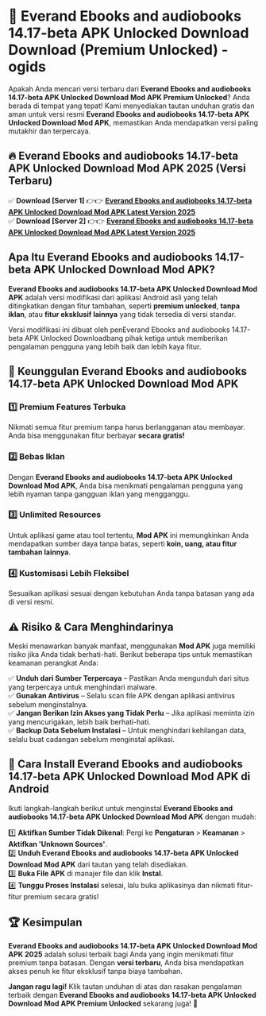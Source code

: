 # 🎯 Everand Ebooks and audiobooks 14.17-beta APK Unlocked Download  Download (Premium Unlocked) -  ogids

Apakah Anda mencari versi terbaru dari **Everand Ebooks and audiobooks 14.17-beta APK Unlocked Download Mod APK Premium Unlocked**? Anda berada di tempat yang tepat! Kami menyediakan tautan unduhan gratis dan aman untuk versi resmi **Everand Ebooks and audiobooks 14.17-beta APK Unlocked Download Mod APK**, memastikan Anda mendapatkan versi paling mutakhir dan terpercaya.

## 🔥 Everand Ebooks and audiobooks 14.17-beta APK Unlocked Download Mod APK 2025 (Versi Terbaru)

✅ **Download [Server 1]** 👉👉 [**Everand Ebooks and audiobooks 14.17-beta APK Unlocked Download Mod APK Latest Version 2025**](https://momento.my/?title=Everand_Ebooks_and_audiobooks_14.17-beta_APK_Unlocked_Download)  
✅ **Download [Server 2]** 👉👉 [**Everand Ebooks and audiobooks 14.17-beta APK Unlocked Download Mod APK Latest Version 2025**](https://momento.my/?title=Everand_Ebooks_and_audiobooks_14.17-beta_APK_Unlocked_Download)  

## Apa Itu Everand Ebooks and audiobooks 14.17-beta APK Unlocked Download Mod APK?

**Everand Ebooks and audiobooks 14.17-beta APK Unlocked Download Mod APK** adalah versi modifikasi dari aplikasi Android asli yang telah ditingkatkan dengan fitur tambahan, seperti **premium unlocked**, **tanpa iklan**, atau **fitur eksklusif lainnya** yang tidak tersedia di versi standar.

Versi modifikasi ini dibuat oleh penEverand Ebooks and audiobooks 14.17-beta APK Unlocked Downloadbang pihak ketiga untuk memberikan pengalaman pengguna yang lebih baik dan lebih kaya fitur.

## 🎯 Keunggulan Everand Ebooks and audiobooks 14.17-beta APK Unlocked Download Mod APK

### 1️⃣ Premium Features Terbuka
Nikmati semua fitur premium tanpa harus berlangganan atau membayar. Anda bisa menggunakan fitur berbayar **secara gratis!**

### 2️⃣ Bebas Iklan
Dengan **Everand Ebooks and audiobooks 14.17-beta APK Unlocked Download Mod APK**, Anda bisa menikmati pengalaman pengguna yang lebih nyaman tanpa gangguan iklan yang mengganggu.

### 3️⃣ Unlimited Resources
Untuk aplikasi game atau tool tertentu, **Mod APK** ini memungkinkan Anda mendapatkan sumber daya tanpa batas, seperti **koin, uang, atau fitur tambahan lainnya**.

### 4️⃣ Kustomisasi Lebih Fleksibel
Sesuaikan aplikasi sesuai dengan kebutuhan Anda tanpa batasan yang ada di versi resmi.

## ⚠️ Risiko & Cara Menghindarinya

Meski menawarkan banyak manfaat, menggunakan **Mod APK** juga memiliki risiko jika Anda tidak berhati-hati. Berikut beberapa tips untuk memastikan keamanan perangkat Anda:

✅ **Unduh dari Sumber Terpercaya** – Pastikan Anda mengunduh dari situs yang terpercaya untuk menghindari malware.  
✅ **Gunakan Antivirus** – Selalu scan file APK dengan aplikasi antivirus sebelum menginstalnya.  
✅ **Jangan Berikan Izin Akses yang Tidak Perlu** – Jika aplikasi meminta izin yang mencurigakan, lebih baik berhati-hati.  
✅ **Backup Data Sebelum Instalasi** – Untuk menghindari kehilangan data, selalu buat cadangan sebelum menginstal aplikasi.

## 📌 Cara Install Everand Ebooks and audiobooks 14.17-beta APK Unlocked Download Mod APK di Android

Ikuti langkah-langkah berikut untuk menginstal **Everand Ebooks and audiobooks 14.17-beta APK Unlocked Download Mod APK** dengan mudah:

1️⃣ **Aktifkan Sumber Tidak Dikenal**: Pergi ke **Pengaturan** > **Keamanan** > **Aktifkan 'Unknown Sources'**.  
2️⃣ **Unduh Everand Ebooks and audiobooks 14.17-beta APK Unlocked Download Mod APK** dari tautan yang telah disediakan.  
3️⃣ **Buka File APK** di manajer file dan klik **Instal**.  
4️⃣ **Tunggu Proses Instalasi** selesai, lalu buka aplikasinya dan nikmati fitur-fitur premium secara gratis!

## 🏆 Kesimpulan

**Everand Ebooks and audiobooks 14.17-beta APK Unlocked Download Mod APK 2025** adalah solusi terbaik bagi Anda yang ingin menikmati fitur premium tanpa batasan. Dengan **versi terbaru**, Anda bisa mendapatkan akses penuh ke fitur eksklusif tanpa biaya tambahan.

**Jangan ragu lagi!** Klik tautan unduhan di atas dan rasakan pengalaman terbaik dengan **Everand Ebooks and audiobooks 14.17-beta APK Unlocked Download Mod APK Premium Unlocked** sekarang juga! 🚀
